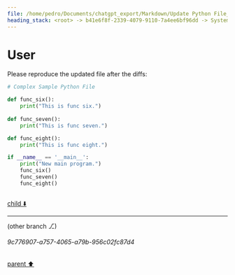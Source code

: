 ```yaml
---
file: /home/pedro/Documents/chatgpt_export/Markdown/Update Python File_ Added Function.md
heading_stack: <root> -> b41e6f8f-2339-4079-9110-7a4ee6bf96dd -> System -> 601db45b-5a88-469b-a7d7-e84a0a0ecd8b -> System -> aaa290be-d852-4ebb-9eaf-09137089bf1f -> User
---
```

# User

Please reproduce the updated file after the diffs:

```python
# Complex Sample Python File

def func_six():
    print("This is func six.")
    
def func_seven():
    print("This is func seven.")

def func_eight():
    print("This is func eight.")

if __name__ == '__main__':
    print("New main program.")
    func_six()
    func_seven()
    func_eight()
```

```diff

```

[child ⬇️](#9c776907-a757-4065-a79b-956c02fc87d4)

---

(other branch ⎇)
###### 9c776907-a757-4065-a79b-956c02fc87d4
[parent ⬆️](#aaa290be-d852-4ebb-9eaf-09137089bf1f)
